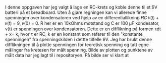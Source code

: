 I denne oppgaven har jeg valgt å lage en RC-krets og koble denne til et 9V batteri på et breadboard. 
Uten å gjøre regningen kan vi allerede finne spenningen over kondensatoren ved hjelp av en differentiallikning 𝑅𝐶 ̇𝑣(𝑡) + 𝑣(𝑡) = 9, 𝑣(0) = 0. 
R her er en 10kOhms motstand og C er 100 μF kondesator, v(t) er spenningen over kondensatoren. Dette er en difflikning på formen 
τdt + x= k, hvor τ er RC, k er en konstant som referer til den "konstante spenningen" fra spenningskilden i dettte tilfelle 9V.
Jeg har brukt denne difflikningen til å plotte spenningen for teoretisk spenning og tatt egne målinger fra kretesen for målt spenning.
Bilde av plotten og punktene av målt data har jeg lagt til i repositoryen. På bilde ser vi klart at 
